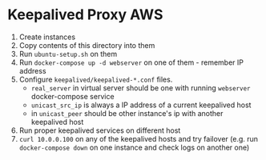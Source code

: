 # Keepalived Proxy AWS

1. Create instances
2. Copy contents of this directory into them
3. Run `ubuntu-setup.sh` on them
4. Run `docker-compose up -d webserver` on one of them - remember IP address
5. Configure `keepalived/keepalived-*.conf` files.
    * `real_server` in virtual server should be one with running `webserver` docker-compose service
    * `unicast_src_ip` is always a IP address of a current keepalived host
    * in `unicast_peer` should be other instance's ip with another keepalived host
6. Run proper keepalived services on different host
7. `curl 10.0.0.100` on any of the keepalived hosts and try failover (e.g. run `docker-compose down` on one instance and check logs on another one)
